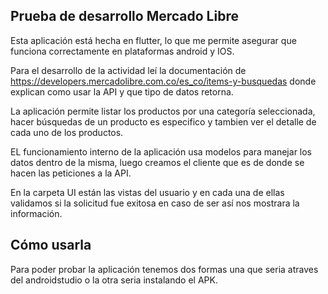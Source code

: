 ## Prueba de desarrollo Mercado Libre

Esta aplicación está hecha en flutter, lo que me permite asegurar que funciona correctamente en plataformas android y IOS.

Para el desarrollo de la actividad leí la documentación de https://developers.mercadolibre.com.co/es_co/items-y-busquedas donde explican como usar la API y que tipo de datos retorna.

La aplicación permite listar los productos por una categoría seleccionada, hacer búsquedas de un producto es especifico y tambien ver el detalle de cada uno de los productos.

EL funcionamiento interno de la aplicación usa modelos para manejar los datos dentro de la misma, luego creamos el cliente que es de donde se hacen las peticiones a la API.

En la carpeta UI están las vistas del usuario y en cada una de ellas validamos si la solicitud fue exitosa en caso de ser así nos mostrara la información.

## Cómo usarla

Para poder probar la aplicación tenemos dos formas una que seria atraves del androidstudio o la otra seria instalando el APK.

